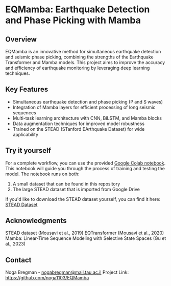 # EQMamba: Earthquake Detection and Phase Picking with Mamba

## Overview

EQMamba is an innovative method for simultaneous earthquake detection and seismic phase picking, combining the strengths of the Earthquake Transformer and Mamba models. This project aims to improve the accuracy and efficiency of earthquake monitoring by leveraging deep learning techniques.

## Key Features 

- Simultaneous earthquake detection and phase picking (P and S waves)
- Integration of Mamba layers for efficient processing of long seismic sequences
- Multi-task learning architecture with CNN, BiLSTM, and Mamba blocks
- Data augmentation techniques for improved model robustness
- Trained on the STEAD (STanford EArthquake Dataset) for wide applicability


## Try it yourself

For a complete workflow, you can use the provided [Google Colab notebook](https://colab.research.google.com/drive/1xPcfK0skawQ5xAqkaAWt99sYw5IP7izt?usp=sharing). This notebook will guide you through the process of training and testing the model. The notebook runs on both:

1. A small dataset that can be found in this repository
2. The large STEAD dataset that is imported from Google Drive

If you'd like to download the STEAD dataset yourself, you can find it here: [STEAD Dataset](https://github.com/smousavi05/STEAD)

## Acknowledgments

STEAD dataset (Mousavi et al., 2019)
EQTransformer (Mousavi et al., 2020)
Mamba: Linear-Time Sequence Modeling with Selective State Spaces (Gu et al., 2023)

## Contact
Noga Bregman - nogabregman@mail.tau.ac.il
Project Link: https://github.com/noga1103/EQMamba
